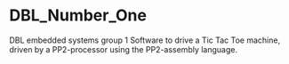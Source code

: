 # DBL_Number_One
DBL embedded systems group 1
Software to drive a Tic Tac Toe machine, driven by a PP2-processor using the PP2-assembly language.

